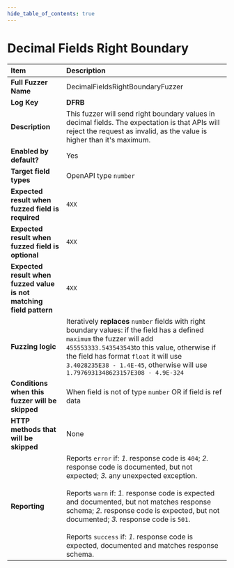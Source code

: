 ```yaml
--- 
hide_table_of_contents: true
---
```


# Decimal Fields Right Boundary

| Item                                                                | Description                                                                                                                                                                                                                                                                                                                                                                                                                                 |
|:--------------------------------------------------------------------|:--------------------------------------------------------------------------------------------------------------------------------------------------------------------------------------------------------------------------------------------------------------------------------------------------------------------------------------------------------------------------------------------------------------------------------------------|
| **Full Fuzzer Name**                                                | DecimalFieldsRightBoundaryFuzzer                                                                                                                                                                                                                                                                                                                                                                                                            |
| **Log Key**                                                         | **DFRB**                                                                                                                                                                                                                                                                                                                                                                                                                                    |
| **Description**                                                     | This fuzzer will send right boundary values in decimal fields. The expectation is that APIs will reject the request as invalid, as the value is higher than it's maximum.                                                                                                                                                                                                                                                                   |
| **Enabled by default?**                                             | Yes                                                                                                                                                                                                                                                                                                                                                                                                                                         |
| **Target field types**                                              | OpenAPI type `number`                                                                                                                                                                                                                                                                                                                                                                                                                       |
| **Expected result when fuzzed field is required**                   | `4XX`                                                                                                                                                                                                                                                                                                                                                                                                                                       |
| **Expected result when fuzzed field is optional**                   | `4XX`                                                                                                                                                                                                                                                                                                                                                                                                                                       |
| **Expected result when fuzzed value is not matching field pattern** | `4XX`                                                                                                                                                                                                                                                                                                                                                                                                                                       |
| **Fuzzing logic**                                                   | Iteratively **replaces** `number` fields with right boundary values: if the field has a defined `maximum` the fuzzer will add `455553333.543543543`to this value, otherwise if the field has format `float` it will use ` 3.4028235E38 - 1.4E-45`, otherwise will use `1.7976931348623157E308 - 4.9E-324`                                                                                                                                   |
| **Conditions when this fuzzer will be skipped**                     | When field is not of type `number` OR if field is ref data                                                                                                                                                                                                                                                                                                                                                                                  |
| **HTTP methods that will be skipped**                               | None                                                                                                                                                                                                                                                                                                                                                                                                                                        |
| **Reporting**                                                       | Reports `error` if: *1.* response code is `404`; *2.* response code is documented, but not expected; *3.* any unexpected exception. <br/><br/> Reports `warn` if: *1.* response code is expected and documented, but not matches response schema; *2.* response code is expected, but not documented; *3.* response code is `501`. <br/><br/> Reports `success` if: *1.* response code is expected, documented and matches response schema. | 
